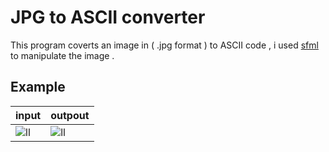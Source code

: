 # JPG to ASCII converter 
This program coverts an image in ( .jpg format ) to ASCII code , i used [sfml](https://www.sfml-dev.org/index-fr.php) to manipulate the image .

## Example
|input|outpout|         
|----------------|-------------------------------|
|![ll](https://drive.google.com/uc?export=view&id=1VzuNqEk-uiVi367EHlAEQgrlW6BzhUap)|![ll](https://drive.google.com/uc?export=view&id=1AycLDO7xRl_JhcEPyf79KTmu1BWZi6UU)|

